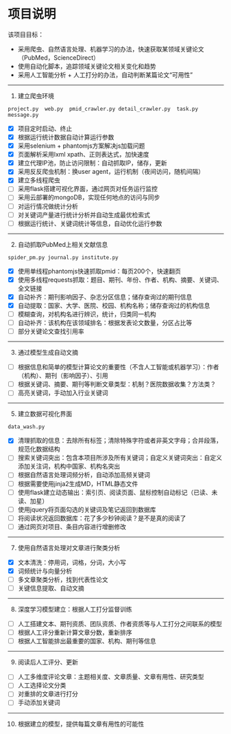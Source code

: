 #  项目说明

该项目目标：
- 采用爬虫、自然语言处理、机器学习的办法，快速获取某领域关键论文（PubMed，ScienceDirect）
- 使用自动化脚本，追踪领域关键论文相关变化和趋势
- 采用人工智能分析 + 人工打分的办法，自动判断某篇论文“可用性”
------
1. 建立爬虫环境

`project.py  web.py  pmid_crawler.py detail_crawler.py  task.py  message.py`

* [x] 项目定时启动、终止
 * [x] 根据运行统计数据自动计算运行参数
* [x] 采用selenium + phantomjs方案解决js加载问题
 * [x] 页面解析采用lxml xpath、正则表达式，加快速度
* [x] 建立代理IP池，防止访问限制：自动抓取IP，储存，更新
* [x] 采用反反爬虫机制：换user agent，运行机制（夜间访问，随机间隔）
 * [x] 建立多线程爬虫
* [ ] 采用flask搭建可视化界面，通过网页对任务运行监控
* [ ] 采用云部署的mongoDB，实现任何地点的访问与同步
* [ ] 对运行情况做统计分析
* [ ] 对关键词产量进行统计分析并自动生成最优检索式
* [ ] 根据运行统计、关键词统计等信息，自动优化运行参数 

-----
2. 自动抓取PubMed上相关文献信息

`spider_pm.py journal.py institute.py`

* [x] 使用单线程phantomjs快速抓取pmid：每页200个，快速翻页
* [x] 使用多线程requests抓取：题目、期刊、年份、作者、机构、摘要、关键词、全文链接
* [x] 自动补齐：期刊影响因子、杂志分区信息；储存查询过的期刊信息
* [x] 自动提取：国家、大学、医院、校园、机构名称；储存查询过的机构信息
* [ ] 模糊查询，对机构名进行辨识，统计，归类同一机构
* [ ] 自动补齐：该机构在该领域排名：根据发表论文数量，分区占比等
* [ ] 部分关键论文查找引用率
-----
3. 通过模型生成自动文摘
* [ ] 根据信息和简单的模型计算论文的重要性（不含人工智能或机器学习）：作者（机构）、期刊（影响因子）、引用
* [ ] 根据关键词、摘要、期刊等判断文章类型：机制？医院数据收集？方法类？ 
* [ ] 高亮关键词，手动加入行业关键词

-----
5. 建立数据可视化界面

`data_wash.py`

* [x] 清理抓取的信息：去除所有标签；清除特殊字符或者非英文字母；合并段落，规范化数据结构
* [ ] 搜索关键词突出：包含本项目所涉及所有关键词；自定义关键词突出：自定义添加关注词，机构中国家、机构名突出
* [ ] 根据自然语言处理词频分析，自动添加高频关键词
* [ ] 根据需要使用jinja2生成MD，HTML静态文件
* [ ] 使用flask建立动态输出：索引页、阅读页面、鼠标控制自动标记（已读、未读、加星）
* [ ] 使用jquery将页面勾选的关键词及笔记返回到数据库
* [ ] 将阅读状况返回数据库：花了多少秒钟阅读？是不是真的阅读了
* [ ] 通过网页对项目、条目内容进行增删修改
-----
7. 使用自然语言处理对文章进行聚类分析
* [x] 文本清洗：停用词，词格，分词，大小写
* [x] 词频统计与向量分析
* [ ] 多文章聚类分析，找到代表性论文
 * [ ] 关键信息提取、自动文摘
-----
8. 深度学习模型建立：根据人工打分监督训练
* [ ] 人工搭建文本、期刊资质、团队资质、作者资质等与人工打分之间联系的模型
* [ ] 根据人工评分重新计算文章分数，重新排序
* [ ] 根据人工智能排出最重要的国家、机构、期刊等信息
-----
9. 阅读后人工评分、更新
* [ ] 人工多维度评论文章：主题相关度、文章质量、文章有用性、研究类型
* [ ] 人工选择论文分类
* [ ] 对重排的文章进行打分
* [ ] 手动添加关键词
-----  
10. 根据建立的模型，提供每篇文章有用性的可能性
